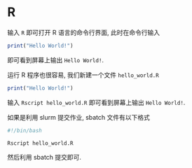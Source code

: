 # R

输入 `R` 即可打开 R 语言的命令行界面, 此时在命令行输入

``` R
print("Hello World!")
```

即可看到屏幕上输出 `Hello World!`.

运行 R 程序也很容易, 我们新建一个文件 `hello_world.R`

``` R
print("Hello World!")
```

输入 `Rscript hello_world.R` 即可看到屏幕上输出 `Hello World!`.

如果是利用 slurm 提交作业, sbatch 文件有以下格式

``` bash
#!/bin/bash

Rscript hello_world.R
```

然后利用 sbatch 提交即可.